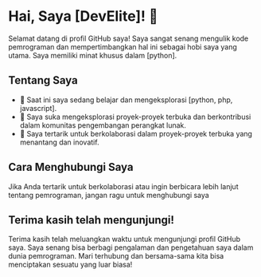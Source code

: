 # Hai, Saya [DevElite]! 👋

Selamat datang di profil GitHub saya! Saya sangat senang mengulik kode pemrograman dan mempertimbangkan hal ini sebagai hobi saya yang utama. Saya memiliki minat khusus dalam [python].

## Tentang Saya

- 🌱 Saat ini saya sedang belajar dan mengeksplorasi [python, php, javascript].
- 🔭 Saya suka mengeksplorasi proyek-proyek terbuka dan berkontribusi dalam komunitas pengembangan perangkat lunak.
- 👯 Saya tertarik untuk berkolaborasi dalam proyek-proyek terbuka yang menantang dan inovatif.
  
## Cara Menghubungi Saya

Jika Anda tertarik untuk berkolaborasi atau ingin berbicara lebih lanjut tentang pemrograman, jangan ragu untuk menghubungi saya

## Terima kasih telah mengunjungi!

Terima kasih telah meluangkan waktu untuk mengunjungi profil GitHub saya. Saya senang bisa berbagi pengalaman dan pengetahuan saya dalam dunia pemrograman. Mari terhubung dan bersama-sama kita bisa menciptakan sesuatu yang luar biasa!
